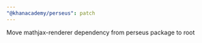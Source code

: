 ```yaml
---
"@khanacademy/perseus": patch
---
```


Move mathjax-renderer dependency from perseus package to root
